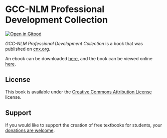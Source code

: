 # GCC-NLM Professional Development Collection

[![Open in Gitpod](https://gitpod.io/button/open-in-gitpod.svg)](https://gitpod.io/from-referrer/)

_GCC-NLM Professional Development Collection_ is a book that was published on [cnx.org](https://cnx.org/).

An ebook can be downloaded [here](https://github.com/cnx-user-books/cnxbook-gcc-nlm-professional-development-collection/releases/latest), and the book can be viewed online [here](https://github.com/cnx-user-books/cnxbook-gcc-nlm-professional-development-collection/releases/latest).

## License
This book is available under the [Creative Commons Attribution License](./LICENSE) license.

## Support
If you would like to support the creation of free textbooks for students, your [donations are welcome](https://riceconnect.rice.edu/donation/support-openstax-banner).
